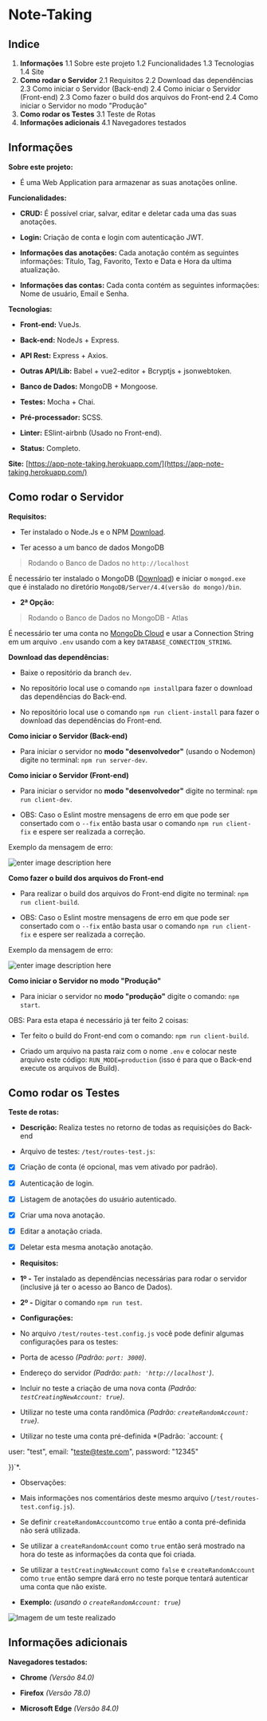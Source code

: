 # Note-Taking

## Indice

1.  **Informações**
    1.1 Sobre este projeto
    1.2 Funcionalidades
    1.3 Tecnologias
    1.4 Site
2.  **Como rodar o Servidor**
    2.1 Requisitos
    2.2 Download das dependências
    2.3 Como iniciar o Servidor (Back-end)
    2.4 Como iniciar o Servidor (Front-end)
    2.3 Como fazer o build dos arquivos do Front-end
    2.4 Como iniciar o Servidor no modo "Produção"
3.  **Como rodar os Testes**
    3.1 Teste de Rotas
4.  **Informações adicionais**
    4.1 Navegadores testados

## Informações

**Sobre este projeto:**

- É uma Web Application para armazenar as suas anotações online.

**Funcionalidades:**

- **CRUD:** É possível criar, salvar, editar e deletar cada uma das suas anotações.

* **Login:** Criação de conta e login com autenticação JWT.

- **Informações das anotações:** Cada anotação contém as seguintes informações: Título, Tag, Favorito, Texto e Data e Hora da ultima atualização.

* **Informações das contas:** Cada conta contém as seguintes informações: Nome de usuário, Email e Senha.

**Tecnologias:**

- **Front-end:** VueJs.

* **Back-end:** NodeJs + Express.

- **API Rest:** Express + Axios.

* **Outras API/Lib:** Babel + vue2-editor + Bcryptjs + jsonwebtoken.

- **Banco de Dados:** MongoDB + Mongoose.

* **Testes:** Mocha + Chai.

- **Pré-processador:** SCSS.

* **Linter:** ESlint-airbnb (Usado no Front-end).

- **Status:** Completo.

**Site:** [https://app-note-taking.herokuapp.com/](https://app-note-taking.herokuapp.com/)

## Como rodar o Servidor

**Requisitos:**

- Ter instalado o Node.Js e o NPM [Download](https://nodejs.org/en/download/).

* Ter acesso a um banco de dados MongoDB

> Rodando o Banco de Dados no `http://localhost`

É necessário ter instalado o MongoDB ([Download](https://www.mongodb.com/try/download/community)) e iniciar o `mongod.exe` que é instalado no diretório `MongoDB/Server/4.4(versão do mongo)/bin`.

- **2ª Opção:**

> Rodando o Banco de Dados no MongoDB - Atlas

É necessário ter uma conta no [MongoDb Cloud](https://cloud.mongodb.com/) e usar a Connection String em um arquivo `.env` usando com a key `DATABASE_CONNECTION_STRING`.

**Download das dependências:**

- Baixe o repositório da branch `dev`.

* No repositório local use o comando `npm install`para fazer o download das dependências do Back-end.

- No repositório local use o comando `npm run client-install` para fazer o download das dependências do Front-end.

**Como iniciar o Servidor (Back-end)**

- Para iniciar o servidor no **modo "desenvolvedor"** (usando o Nodemon) digite no terminal: `npm run server-dev`.

**Como iniciar o Servidor (Front-end)**

- Para iniciar o servidor no **modo "desenvolvedor"** digite no terminal: `npm run client-dev`.

* OBS: Caso o Eslint mostre mensagens de erro em que pode ser consertado com o `--fix` então basta usar o comando `npm run client-fix` e espere ser realizada a correção.

Exemplo da mensagem de erro:

![enter image description here](https://i.ibb.co/qYzftKW/Anota-o2-2020-08-05-101532.png)

**Como fazer o build dos arquivos do Front-end**

- Para realizar o build dos arquivos do Front-end digite no terminal: `npm run client-build`.

* OBS: Caso o Eslint mostre mensagens de erro em que pode ser consertado com o `--fix` então basta usar o comando `npm run client-fix` e espere ser realizada a correção.

Exemplo da mensagem de erro:

![enter image description here](https://i.ibb.co/qYzftKW/Anota-o2-2020-08-05-101532.png)

**Como iniciar o Servidor no modo "Produção"**

- Para iniciar o servidor no **modo "produção"** digite o comando: `npm start`.

OBS: Para esta etapa é necessário já ter feito 2 coisas:

- Ter feito o build do Front-end com o comando: `npm run client-build`.

* Criado um arquivo na pasta raiz com o nome `.env` e colocar neste arquivo este código: `RUN_MODE=production` (isso é para que o Back-end execute os arquivos de Build).

## Como rodar os Testes

**Teste de rotas:**

- **Descrição:** Realiza testes no retorno de todas as requisições do Back-end

* Arquivo de testes: `/test/routes-test.js`:

- [x] Criação de conta (é opcional, mas vem ativado por padrão).

* [x] Autenticação de login.

- [x] Listagem de anotações do usuário autenticado.

* [x] Criar uma nova anotação.

- [x] Editar a anotação criada.

* [x] Deletar esta mesma anotação anotação.

- **Requisitos:**

* **1º -** Ter instalado as dependências necessárias para rodar o servidor (inclusive já ter o acesso ao Banco de Dados).

- **2º -** Digitar o comando `npm run test`.

* **Configurações:**

- No arquivo `/test/routes-test.config.js` você pode definir algumas configurações para os testes:

* Porta de acesso _(Padrão: `port: 3000`)_.

- Endereço do servidor _(Padrão: `path: 'http://localhost'`)_.

* Incluir no teste a criação de uma nova conta _(Padrão: `testCreatingNewAccount: true`)_.

- Utilizar no teste uma conta randômica _(Padrão: `createRandomAccount: true`)_.

* Utilizar no teste uma conta pré-definida \*(Padrão: `account: {

user: "test", email: "teste@teste.com", password: "12345"

})`\*.

- Observações:

* Mais informações nos comentários deste mesmo arquivo (`/test/routes-test.config.js`).

- Se definir `createRandomAccount`como `true` então a conta pré-definida não será utilizada.

* Se utilizar a `createRandomAccount` como `true` então será mostrado na hora do teste as informações da conta que foi criada.

- Se utilizar a `testCreatingNewAccount` como `false` e `createRandomAccount` como `true` então sempre dará erro no teste porque tentará autenticar uma conta que não existe.

* **Exemplo:** _(usando o `createRandomAccount: true`)_

![Imagem de um teste realizado](https://i.ibb.co/N96Rmrf/Anota-o-2020-08-05-101532.png)

## Informações adicionais

**Navegadores testados:**

- **Chrome** _(Versão 84.0)_
- **Firefox** _(Versão 78.0)_

- **Microsoft Edge** _(Versão 84.0)_
